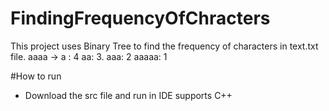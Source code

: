# FindingFrequencyOfChracters

This project uses Binary Tree to find the frequency of characters in text.txt file.
aaaa -> a : 4       aa: 3.       aaa: 2       aaaaa: 1 

#How to run
- Download the src file and run in IDE supports C++
